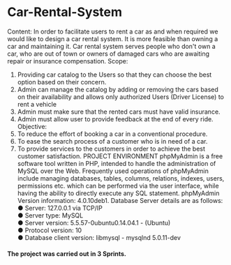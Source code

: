 # Car-Rental-System
Content:
In order to facilitate users to rent a car as and when required we would like to design a car rental
system. It is more feasible than owning a car and maintaining it. Car rental system serves people
who don't own a car, who are out of town or owners of damaged cars who are awaiting repair or
insurance compensation.
Scope:
1. Providing car catalog to the Users so that they can choose the best option based on their
concern.
2. Admin can manage the catalog by adding or removing the cars based on their availability
and allows only authorized Users (Driver License) to rent a vehicle
3. Admin must make sure that the rented cars must have valid insurance.
4. Admin must allow user to provide feedback at the end of every ride.
Objective:
1. To reduce the effort of booking a car in a conventional procedure.
2. To ease the search process of a customer who is in need of a car.
3. To provide services to the customers in order to achieve the best customer satisfaction.
PROJECT ENVIRONMENT
phpMyAdmin is a free software tool written in PHP, intended to handle the administration of
MySQL over the Web. Frequently used operations of phpMyAdmin include managing databases,
tables, columns, relations, indexes, users, permissions etc. which can be performed via the user
interface, while having the ability to directly execute any SQL statement.
phpMyAdmin Version information: 4.0.10deb1. Database Server details are as follows:<br>
● Server: 127.0.0.1 via TCP/IP<br>
● Server type: MySQL<br>
● Server version: 5.5.57-0ubuntu0.14.04.1 - (Ubuntu)<br>
● Protocol version: 10<br>
● Database client version: libmysql - mysqlnd 5.0.11-dev<br>
#### The project was carried out in 3 Sprints.
